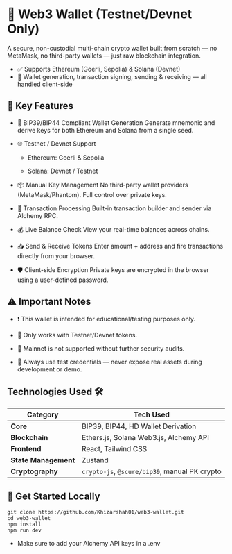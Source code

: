 # 🚀 Web3 Wallet (Testnet/Devnet Only)

A secure, non-custodial multi-chain crypto wallet built from scratch — no MetaMask, no third-party wallets — just raw blockchain integration.

  * ✅ Supports Ethereum (Goerli, Sepolia) & Solana (Devnet)
  * 🔐 Wallet generation, transaction signing, sending & receiving — all handled client-side
## 🔑 Key Features

   * 🔐 BIP39/BIP44 Compliant Wallet Generation
    Generate mnemonic and derive keys for both Ethereum and Solana from a single seed.

  * 🌐 Testnet / Devnet Support

    - Ethereum: Goerli & Sepolia

    - Solana: Devnet / Testnet

  * 📦 Manual Key Management
    No third-party wallet providers (MetaMask/Phantom). Full control over private keys.

  * 🔄 Transaction Processing
    Built-in transaction builder and sender via Alchemy RPC.

  *  💰 Live Balance Check
    View your real-time balances across chains.

  * 📤 Send & Receive Tokens
    Enter amount + address and fire transactions directly from your browser.

  *  🛡️ Client-side Encryption
    Private keys are encrypted in the browser using a user-defined password.

## ⚠️ Important Notes

  * ❗ This wallet is intended for educational/testing purposes only.

  * 🧪 Only works with Testnet/Devnet tokens.

  * 🚫 Mainnet is not supported without further security audits.

  *  🔐 Always use test credentials — never expose real assets during development or demo.
    
## Technologies Used 🛠️

| Category            | Tech Used                                     |
|---------------------|-----------------------------------------------|
| **Core**            | BIP39, BIP44, HD Wallet Derivation            |
| **Blockchain**      | Ethers.js, Solana Web3.js, Alchemy API        |
| **Frontend**        | React, Tailwind CSS                           |
| **State Management**| Zustand                                       |
| **Cryptography**    | `crypto-js`, `@scure/bip39`, manual PK crypto |

## 📂 Get Started Locally
```
git clone https://github.com/Khizarshah01/web3-wallet.git
cd web3-wallet
npm install
npm run dev
```
* Make sure to add your Alchemy API keys in a .env 

